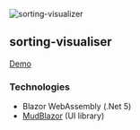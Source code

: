 ![sorting-visualizer](https://user-images.githubusercontent.com/39201456/140587819-cfe733be-f5a0-490c-a6f2-a1cc6b4b5e05.gif)

## sorting-visualiser 

[Demo](https://practical-spence-e9eefa.netlify.app/)

### Technologies
- Blazor WebAssembly (.Net 5)
- [MudBlazor](https://mudblazor.com/) (UI library)
